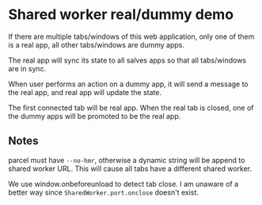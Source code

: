 # Shared worker real/dummy demo

If there are multiple tabs/windows of this web application, only one of them is a real app, all other tabs/windows are dummy apps. 

The real app will sync its state to all salves apps so that all tabs/windows are in sync.

When user performs an action on a dummy app, it will send a message to the real app, and real app will update the state. 

The first connected tab will be real app. When the real tab is closed, one of the dummy apps will be promoted to be the real app.


## Notes

parcel must have `--no-hmr`, otherwise a dynamic string will be append to shared worker URL. This will cause all tabs have a different shared worker.

We use window.onbeforeunload to detect tab close. I am unaware of a better way since `SharedWorker.port.onclose` doesn't exist.
